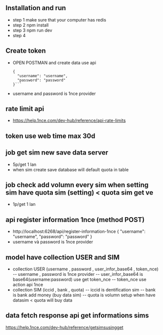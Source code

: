 ## Installation and run 
 - step 1 make sure that your computer has redis
 - step 2 npm install
 - step 3 npm run dev
 - step 4

## Create token
- OPEN POSTMAN and create data use api 
  ```http://localhost:6268/api/register-information-1nce (method POST)
  {
    "username": "username",
    "password": "password"
  }```
- username and password is 1nce provider

## rate limit api 
 - https://help.1nce.com/dev-hub/reference/api-rate-limits

## token use web time max 30d

## job get sim new save data server 
 - 5p/get 1 lan
 - when sim create save database will default quota in table 


## job check add volumn every sim when setting sim have quota sim (setting) < quota sim get ve
 - 1p/get 1 lan


## api register information 1nce (method POST)
 - http://localhost:6268/api/register-information-1nce
  {
    "username": "username",
    "password": "password"
  }
  - username và password is 1nce  provider

## model have  collection USER and SIM
 - collection USER (username , password , user_infor_base64 , token_nce)
   -- username , password is 1nce provider
   -- user_infor_base64 is base64(username:password) use get token_nce
   -- token_nce use action api 1nce
 - collection SIM (iccid , bank  , quota)
   -- iccid is dentification sim
   -- bank is bank add money (buy data sim)
   -- quota is volumn setup when have datasim < quota will buy data

## data fetch response api get informations sims 
 https://help.1nce.com/dev-hub/reference/getsimsusingget
 
 

